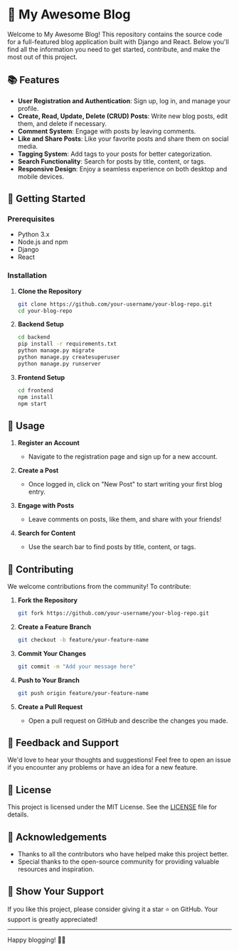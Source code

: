 # 📝 My Awesome Blog

Welcome to My Awesome Blog! This repository contains the source code for a full-featured blog application built with Django and React. Below you'll find all the information you need to get started, contribute, and make the most out of this project.

## 📚 Features

- **User Registration and Authentication**: Sign up, log in, and manage your profile.
- **Create, Read, Update, Delete (CRUD) Posts**: Write new blog posts, edit them, and delete if necessary.
- **Comment System**: Engage with posts by leaving comments.
- **Like and Share Posts**: Like your favorite posts and share them on social media.
- **Tagging System**: Add tags to your posts for better categorization.
- **Search Functionality**: Search for posts by title, content, or tags.
- **Responsive Design**: Enjoy a seamless experience on both desktop and mobile devices.

## 🚀 Getting Started

### Prerequisites

- Python 3.x
- Node.js and npm
- Django
- React

### Installation

1. **Clone the Repository**
    ```sh
    git clone https://github.com/your-username/your-blog-repo.git
    cd your-blog-repo
    ```

2. **Backend Setup**
    ```sh
    cd backend
    pip install -r requirements.txt
    python manage.py migrate
    python manage.py createsuperuser
    python manage.py runserver
    ```

3. **Frontend Setup**
    ```sh
    cd frontend
    npm install
    npm start
    ```

## 📖 Usage

1. **Register an Account**
   - Navigate to the registration page and sign up for a new account.

2. **Create a Post**
   - Once logged in, click on "New Post" to start writing your first blog entry.

3. **Engage with Posts**
   - Leave comments on posts, like them, and share with your friends!

4. **Search for Content**
   - Use the search bar to find posts by title, content, or tags.

## 👥 Contributing

We welcome contributions from the community! To contribute:

1. **Fork the Repository**
    ```sh
    git fork https://github.com/your-username/your-blog-repo.git
    ```

2. **Create a Feature Branch**
    ```sh
    git checkout -b feature/your-feature-name
    ```

3. **Commit Your Changes**
    ```sh
    git commit -m "Add your message here"
    ```

4. **Push to Your Branch**
    ```sh
    git push origin feature/your-feature-name
    ```

5. **Create a Pull Request**
   - Open a pull request on GitHub and describe the changes you made.

## 💬 Feedback and Support

We'd love to hear your thoughts and suggestions! Feel free to open an issue if you encounter any problems or have an idea for a new feature.

## 📄 License

This project is licensed under the MIT License. See the [LICENSE](LICENSE) file for details.

## 🙌 Acknowledgements

- Thanks to all the contributors who have helped make this project better.
- Special thanks to the open-source community for providing valuable resources and inspiration.

## 🌟 Show Your Support

If you like this project, please consider giving it a star ⭐️ on GitHub. Your support is greatly appreciated!

---

Happy blogging! 📝🚀
